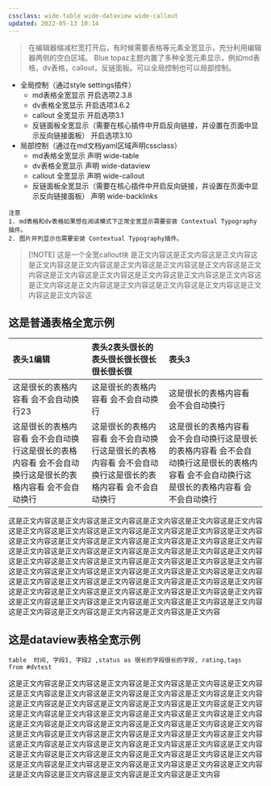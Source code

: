 ```yaml
---
cssclass: wide-table wide-dataview wide-callout
updated: 2022-05-13 10:14
---
```


> 在编辑器缩减栏宽打开后，有时候需要表格等元素全宽显示，充分利用编辑器两侧的空白区域。
Blue topaz主题内置了多种全宽元素显示，例如md表格，dv表格，callout，反链面板。可以全局控制也可以局部控制。

- 全局控制（通过style settings插件）
	- md表格全宽显示  开启选项2.3.8
	- dv表格全宽显示    开启选项3.6.2
	- callout 全宽显示    开启选项3.1
	- 反链面板全宽显示（需要在核心插件中开启反向链接，并设置在页面中显示反向链接面板）    开启选项3.10
- 局部控制（通过在md文档yaml区域声明cssclass）
	- md表格全宽显示  声明 wide-table
	- dv表格全宽显示    声明 wide-dataview
	- callout 全宽显示   声明 wide-callout
	- 反链面板全宽显示（需要在核心插件中开启反向链接，并设置在页面中显示反向链接面板）    声明 wide-backlinks

```ad-warning
注意
1. md表格和dv表格如果想在阅读模式下正常全宽显示需要安装 Contextual Typography插件。
2. 图片并列显示也需要安装 Contextual Typography插件。
```


> [!NOTE] 这是一个全宽callout块
> 是正文内容这是正文内容这是正文内容这是正文内容这是正文内容这是正文内容这是正文内容这是正文内容这是正文内容这是正文内容这是正文内容这是正文内容这是正文内容这是正文内容这是正文内容这是正文内容这是正文内容这是正文内容这是正文内容这是正文内容这是正文内容这


## 这是普通表格全宽示例

| 表头1编辑                                                  | 表头2表头很长的表头很长很长很长很长很长很                                  | 表头3                                                                      |
| :----------------------------------------------------- | :----------------------------------------------------- | :----------------------------------------------------------------------- |
| 这是很长的表格内容看 会不会自动换行23                                   | 这是很长的表格内容看 会不会自动换行                                     | 这是很长的表格内容看 会不会自动换行                                                       |
| 这是很长的表格内容看 会不会自动换行这是很长的表格内容看 会不会自动换行这是很长的表格内容看 会不会自动换行 | 这是很长的表格内容看 会不会自动换行这是很长的表格内容看 会不会自动换行这是很长的表格内容看 会不会自动换行 | 这是很长的表格内容看 会不会自动换行这是很长的表格内容看 会不会自动换行这是很长的表格内容看 会不会自动换行这是很长的表格内容看 会不会自动换行 |

这是正文内容这是正文内容这是正文内容这是正文内容这是正文内容这是正文内容这是正文内容这是正文内容这是正文内容这是正文内容这是正文内容这是正文内容这是正文内容这是正文内容这是正文内容这是正文内容这是正文内容这是正文内容这是正文内容这是正文内容这是正文内容这是正文内容这是正文内容这是正文内容这是正文内容这是正文内容这是正文内容这是正文内容这是正文内容这是正文内容这是正文内容这是正文内容这是正文内容这是正文内容这是正文内容这是正文内容这是正文内容这是正文内容这是正文内容这是正文内容这是正文内容这是正文内容这是正文内容这是正文内容这是正文内容这是正文内容这是正文内容这是正文内容这是正文内容这是正文内容这是正文内容这是正文内容这是正文内容这是正文内容这是正文内容这是正文内容这是正文内容这是正文内容这是正文内容

## 这是dataview表格全宽示例

```dataview
table  时间, 字段1, 字段2 ,status as 很长的字段很长的字段, rating,tags
from #dvtest
```

这是正文内容这是正文内容这是正文内容这是正文内容这是正文内容这是正文内容这是正文内容这是正文内容这是正文内容这是正文内容这是正文内容这是正文内容这是正文内容这是正文内容这是正文内容这是正文内容这是正文内容这是正文内容这是正文内容这是正文内容这是正文内容这是正文内容这是正文内容这是正文内容这是正文内容这是正文内容这是正文内容这是正文内容这是正文内容这是正文内容这是正文内容这是正文内容这是正文内容这是正文内容这是正文内容这是正文内容这是正文内容这是正文内容这是正文内容这是正文内容这是正文内容这是正文内容这是正文内容这是正文内容这是正文内容这是正文内容这是正文内容这是正文内容这是正文内容这是正文内容这是正文内容这是正文内容这是正文内容这是正文内容这是正文内容这是正文内容这是正文内容这是正文内容这是正文内容
